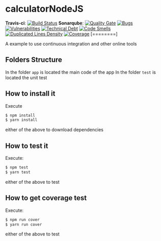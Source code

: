 # calculatorNodeJS
__Travis-ci__: [![Build Status](https://travis-ci.org/guillercp93/calculatorNodeJS.svg?branch=master)](https://travis-ci.org/guillercp93/calculatorNodeJS)
__Sonarqube__: [![Quality Gate](https://sonarcloud.io/api/project_badges/measure?project=guillercp93_calculatorNodeJS&metric=alert_status)](https://sonarcloud.io/dashboard?id=guillercp93_calculatorNodeJS)
[![Bugs](https://sonarcloud.io/api/project_badges/measure?project=guillercp93_calculatorNodeJS&metric=bugs)]()
[![Vulnerabilities](https://sonarcloud.io/api/project_badges/measure?project=guillercp93_calculatorNodeJS&metric=vulnerabilities)]()
[![Technical Debt](https://sonarcloud.io/api/project_badges/measure?project=guillercp93_calculatorNodeJS&metric=sqale_index)](https://sonarcloud.io/dashboard?id=guillercp93_calculatorNodeJS)
[![Code Smells](https://sonarcloud.io/api/project_badges/measure?project=guillercp93_calculatorNodeJS&metric=code_smells)](https://sonarcloud.io/dashboard?id=guillercp93_calculatorNodeJS)
[![Duplicated Lines Density](https://sonarcloud.io/api/project_badges/measure?project=guillercp93_calculatorNodeJS&metric=duplicated_lines_density)](https://sonarcloud.io/dashboard?id=guillercp93_calculatorNodeJS)
[![Coverage](https://sonarcloud.io/api/project_badges/measure?project=guillercp93_calculatorNodeJS&metric=coverage)](https://sonarcloud.io/dashboard?id=guillercp93_calculatorNodeJS)
[========]

A example to use continuous integration and other online tools

## Folders Structure
In the folder `app` is located the main code of the app
In the folder `test` is located the unit test

## How to install it
Execute
```bash
$ npm install
$ yarn install
```

either of the above to download dependencies

## How to test it
Execute:
```bash
$ npm test
$ yarn test
```
either of the above to test

## How to get coverage test
Execute:
```bash
$ npm run cover
$ yarn run cover
```
either of the above to test